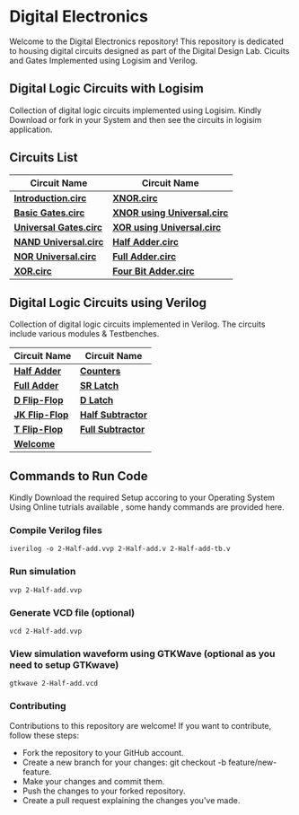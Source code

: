# Digital Electronics

Welcome to the Digital Electronics repository! This repository is dedicated to housing digital circuits designed as part of the Digital Design Lab. Cicuits and Gates Implemented using Logisim and Verilog.


## Digital Logic Circuits with Logisim

Collection of digital logic circuits implemented using Logisim. Kindly Download or fork in your System and then see the circuits in logisim application.

## Circuits List

| Circuit Name                       | Circuit Name                       |
|------------------------------------|------------------------------------|
| **[Introduction.circ](https://github.com/Ovalelephant35/Digital-Electronics/blob/main/Logisim/1_Introduction.circ)**         | **[XNOR.circ](https://github.com/Ovalelephant35/Digital-Electronics/blob/main/Logisim/7_XNOR.circ)**                 |
| **[Basic Gates.circ](https://github.com/Ovalelephant35/Digital-Electronics/blob/main/Logisim/2_Basic_Gates.circ)**          | **[XNOR using Universal.circ](https://github.com/Ovalelephant35/Digital-Electronics/blob/main/Logisim/8_XNOR_using_Universal.circ)** |
| **[Universal Gates.circ](https://github.com/Ovalelephant35/Digital-Electronics/blob/main/Logisim/3_Universal_Gates.circ)**      | **[XOR using Universal.circ](https://github.com/Ovalelephant35/Digital-Electronics/blob/main/Logisim/9_XOR_using_Universal.circ)**  |
| **[NAND Universal.circ](https://github.com/Ovalelephant35/Digital-Electronics/blob/main/Logisim/4_NAND_Universal.circ)**       | **[Half Adder.circ](https://github.com/Ovalelephant35/Digital-Electronics/blob/main/Logisim/10_Half_Adder.circ)**           |
| **[NOR Universal.circ](https://github.com/Ovalelephant35/Digital-Electronics/blob/main/Logisim/5_NOR_Universal.circ)**        | **[Full Adder.circ](https://github.com/Ovalelephant35/Digital-Electronics/blob/main/Logisim/11_Full_Adder.circ)**           |
| **[XOR.circ](https://github.com/Ovalelephant35/Digital-Electronics/blob/main/Logisim/6_XOR.circ)**                  | **[Four Bit Adder.circ](https://github.com/Ovalelephant35/Digital-Electronics/blob/main/Logisim/12_Four_Bit_Adder.circ)**       |


## Digital Logic Circuits using Verilog

Collection of digital logic circuits implemented in Verilog. The circuits include various modules & Testbenches.

| Circuit Name                       | Circuit Name                       |
|------------------------------------|------------------------------------|
| **[Half Adder](https://github.com/Ovalelephant35/Digital-Electronics/tree/main/Verilog/Half-Adder)**                | **[Counters](https://github.com/Ovalelephant35/Digital-Electronics/tree/main/Verilog/Counters)**              |
| **[Full Adder](https://github.com/Ovalelephant35/Digital-Electronics/tree/main/Verilog/Full-Adder)**                | **[SR Latch](https://github.com/Ovalelephant35/Digital-Electronics/tree/main/Verilog/SR-Latch)**                 |
| **[D Flip-Flop](https://github.com/Ovalelephant35/Digital-Electronics/tree/main/Verilog/D-FlipFlop)**               | **[D Latch](https://github.com/Ovalelephant35/Digital-Electronics/tree/main/Verilog/D-Latch)**               |
| **[JK Flip-Flop](https://github.com/Ovalelephant35/Digital-Electronics/tree/main/Verilog/JK-FlipFlop)**              | **[Half Subtractor](https://github.com/Ovalelephant35/Digital-Electronics/tree/main/Verilog/Half-Substractor)**           |
| **[T Flip-Flop](https://github.com/Ovalelephant35/Digital-Electronics/tree/main/Verilog/T-FlipFlop)**               | **[Full Subtractor](https://github.com/Ovalelephant35/Digital-Electronics/tree/main/Verilog/Full-Substractor)**           |
| **[Welcome](https://github.com/Ovalelephant35/Digital-Electronics/tree/main/Verilog/Welcome)**


## Commands to Run Code

Kindly Download the required Setup accoring to your Operating System Using Online tutrials available , some handy commands are provided here.

### Compile Verilog files
`iverilog -o 2-Half-add.vvp 2-Half-add.v 2-Half-add-tb.v`

### Run simulation
`vvp 2-Half-add.vvp`

### Generate VCD file (optional)
`vcd 2-Half-add.vvp`

### View simulation waveform using GTKWave (optional as you need to setup GTKwave)
`gtkwave 2-Half-add.vcd`

### Contributing

Contributions to this repository are welcome! If you want to contribute, follow these steps:

- Fork the repository to your GitHub account.
- Create a new branch for your changes: git checkout -b feature/new-feature.
- Make your changes and commit them.
- Push the changes to your forked repository.
- Create a pull request explaining the changes you've made.



